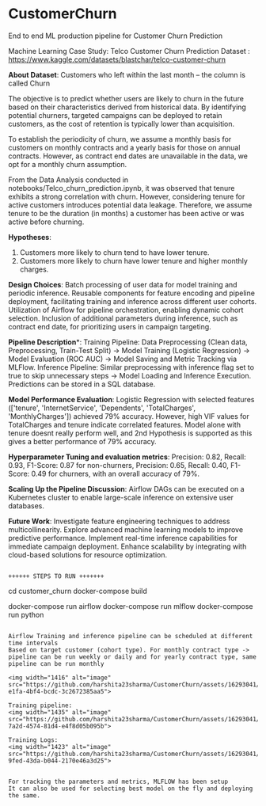 # CustomerChurn
End to end ML production pipeline for Customer Churn Prediction 

Machine Learning Case Study: Telco Customer Churn Prediction
Dataset : https://www.kaggle.com/datasets/blastchar/telco-customer-churn

**About Dataset**:
Customers who left within the last month – the column is called Churn


The objective is to predict whether users are likely to churn in the future based on their characteristics derived from historical data. By identifying potential churners, targeted campaigns can be deployed to retain customers, as the cost of retention is typically lower than acquisition.

To establish the periodicity of churn, we assume a monthly basis for customers on monthly contracts and a yearly basis for those on annual contracts. However, as contract end dates are unavailable in the data, we opt for a monthly churn assumption.

From the Data Analysis conducted in notebooks/Telco_churn_prediction.ipynb, it was observed that tenure exhibits a strong correlation with churn. However, considering tenure for active customers introduces potential data leakage. Therefore, we assume tenure to be the duration (in months) a customer has been active or was active before churning.

**Hypotheses**:
1. Customers more likely to churn tend to have lower tenure.
2. Customers more likely to churn have lower tenure and higher monthly charges.


**Design Choices**:
Batch processing of user data for model training and periodic inference.
Reusable components for feature encoding and pipeline deployment, facilitating training and inference across different user cohorts.
Utilization of Airflow for pipeline orchestration, enabling dynamic cohort selection.
Inclusion of additional parameters during inference, such as contract end date, for prioritizing users in campaign targeting.

**Pipeline Description***:
Training Pipeline: Data Preprocessing (Clean data, Preprocessing, Train-Test Split) -> Model Training (Logistic Regression) -> Model Evaluation (ROC AUC) -> Model Saving and Metric Tracking via MLFlow.
Inference Pipeline: Similar preprocessing with inference flag set to true to skip unnecessary steps -> Model Loading and Inference Execution. Predictions can be stored in a SQL database.

**Model Performance Evaluation**:
Logistic Regression with selected features (['tenure', 'InternetService', 'Dependents', 'TotalCharges', 'MonthlyCharges']) achieved 79% accuracy. However, high VIF values for TotalCharges and tenure indicate correlated features.
Model alone with tenure doesnt really perform well, and 2nd Hypothesis is supported as this gives a better performance of 79% accuracy.

**Hyperparameter Tuning and evaluation metrics**:
Precision: 0.82, Recall: 0.93, F1-Score: 0.87 for non-churners, Precision: 0.65, Recall: 0.40, F1-Score: 0.49 for churners, with an overall accuracy of 79%.

**Scaling Up the Pipeline Discussion**:
Airflow DAGs can be executed on a Kubernetes cluster to enable large-scale inference on extensive user databases.

**Future Work**:
Investigate feature engineering techniques to address multicollinearity.
Explore advanced machine learning models to improve predictive performance.
Implement real-time inference capabilities for immediate campaign deployment.
Enhance scalability by integrating with cloud-based solutions for resource optimization.

```

++++++ STEPS TO RUN +++++++

```
cd customer_churn
docker-compose build

docker-compose run airflow
docker-compose run mlflow
docker-compose run python
```

Airflow Training and inference pipeline can be scheduled at different time intervals
Based on target customer (cohort type). For monthly contract type -> pipeline can be run weekly or daily and for yearly contract type, same pipeline can be run monthly

<img width="1416" alt="image" src="https://github.com/harshita23sharma/CustomerChurn/assets/16293041/b3149d84-e1fa-4bf4-bcdc-3c2672385aa5">

Training pipeline:
<img width="1435" alt="image" src="https://github.com/harshita23sharma/CustomerChurn/assets/16293041/01f57162-7a2d-4574-81d4-e4f8d05b095b">

Training Logs:
<img width="1423" alt="image" src="https://github.com/harshita23sharma/CustomerChurn/assets/16293041/df48a7c3-9fed-43da-b044-2170e46a3d25">


For tracking the parameters and metrics, MLFLOW has been setup
It can also be used for selecting best model on the fly and deploying the same.




